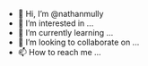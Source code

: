 - 👋 Hi, I’m @nathanmully
- 👀 I’m interested in ...
- 🌱 I’m currently learning ...
- 💞️ I’m looking to collaborate on ...
- 📫 How to reach me ...

<!---
nathanmully/nathanmully is a ✨ special ✨ repository because its `README.md` (this file) appears on your GitHub profile.
You can click the Preview link to take a look at your changes.
--->
